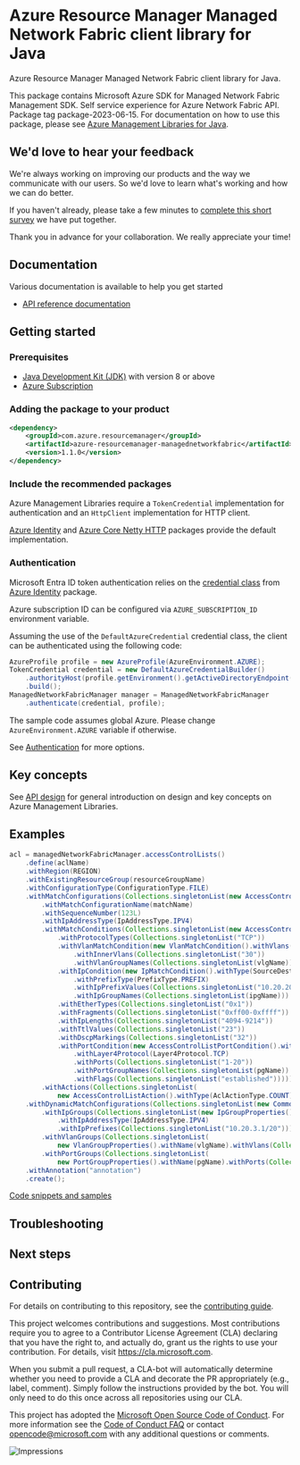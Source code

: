 # Azure Resource Manager Managed Network Fabric client library for Java

Azure Resource Manager Managed Network Fabric client library for Java.

This package contains Microsoft Azure SDK for Managed Network Fabric Management SDK. Self service experience for Azure Network Fabric API. Package tag package-2023-06-15. For documentation on how to use this package, please see [Azure Management Libraries for Java](https://aka.ms/azsdk/java/mgmt).

## We'd love to hear your feedback

We're always working on improving our products and the way we communicate with our users. So we'd love to learn what's working and how we can do better.

If you haven't already, please take a few minutes to [complete this short survey][survey] we have put together.

Thank you in advance for your collaboration. We really appreciate your time!

## Documentation

Various documentation is available to help you get started

- [API reference documentation][docs]

## Getting started

### Prerequisites

- [Java Development Kit (JDK)][jdk] with version 8 or above
- [Azure Subscription][azure_subscription]

### Adding the package to your product

[//]: # ({x-version-update-start;com.azure.resourcemanager:azure-resourcemanager-managednetworkfabric;current})
```xml
<dependency>
    <groupId>com.azure.resourcemanager</groupId>
    <artifactId>azure-resourcemanager-managednetworkfabric</artifactId>
    <version>1.1.0</version>
</dependency>
```
[//]: # ({x-version-update-end})

### Include the recommended packages

Azure Management Libraries require a `TokenCredential` implementation for authentication and an `HttpClient` implementation for HTTP client.

[Azure Identity][azure_identity] and [Azure Core Netty HTTP][azure_core_http_netty] packages provide the default implementation.

### Authentication

Microsoft Entra ID token authentication relies on the [credential class][azure_identity_credentials] from [Azure Identity][azure_identity] package.

Azure subscription ID can be configured via `AZURE_SUBSCRIPTION_ID` environment variable.

Assuming the use of the `DefaultAzureCredential` credential class, the client can be authenticated using the following code:

```java
AzureProfile profile = new AzureProfile(AzureEnvironment.AZURE);
TokenCredential credential = new DefaultAzureCredentialBuilder()
    .authorityHost(profile.getEnvironment().getActiveDirectoryEndpoint())
    .build();
ManagedNetworkFabricManager manager = ManagedNetworkFabricManager
    .authenticate(credential, profile);
```

The sample code assumes global Azure. Please change `AzureEnvironment.AZURE` variable if otherwise.

See [Authentication][authenticate] for more options.

## Key concepts

See [API design][design] for general introduction on design and key concepts on Azure Management Libraries.

## Examples

```java
acl = managedNetworkFabricManager.accessControlLists()
    .define(aclName)
    .withRegion(REGION)
    .withExistingResourceGroup(resourceGroupName)
    .withConfigurationType(ConfigurationType.FILE)
    .withMatchConfigurations(Collections.singletonList(new AccessControlListMatchConfiguration()
        .withMatchConfigurationName(matchName)
        .withSequenceNumber(123L)
        .withIpAddressType(IpAddressType.IPV4)
        .withMatchConditions(Collections.singletonList(new AccessControlListMatchCondition()
            .withProtocolTypes(Collections.singletonList("TCP"))
            .withVlanMatchCondition(new VlanMatchCondition().withVlans(Collections.singletonList("20-30"))
                .withInnerVlans(Collections.singletonList("30"))
                .withVlanGroupNames(Collections.singletonList(vlgName)))
            .withIpCondition(new IpMatchCondition().withType(SourceDestinationType.SOURCE_IP)
                .withPrefixType(PrefixType.PREFIX)
                .withIpPrefixValues(Collections.singletonList("10.20.20.20/12"))
                .withIpGroupNames(Collections.singletonList(ipgName)))
            .withEtherTypes(Collections.singletonList("0x1"))
            .withFragments(Collections.singletonList("0xff00-0xffff"))
            .withIpLengths(Collections.singletonList("4094-9214"))
            .withTtlValues(Collections.singletonList("23"))
            .withDscpMarkings(Collections.singletonList("32"))
            .withPortCondition(new AccessControlListPortCondition().withPortType(PortType.SOURCE_PORT)
                .withLayer4Protocol(Layer4Protocol.TCP)
                .withPorts(Collections.singletonList("1-20"))
                .withPortGroupNames(Collections.singletonList(pgName))
                .withFlags(Collections.singletonList("established")))))
        .withActions(Collections.singletonList(
            new AccessControlListAction().withType(AclActionType.COUNT).withCounterName(counterName)))))
    .withDynamicMatchConfigurations(Collections.singletonList(new CommonDynamicMatchConfiguration()
        .withIpGroups(Collections.singletonList(new IpGroupProperties().withName(ipgName)
            .withIpAddressType(IpAddressType.IPV4)
            .withIpPrefixes(Collections.singletonList("10.20.3.1/20"))))
        .withVlanGroups(Collections.singletonList(
            new VlanGroupProperties().withName(vlgName).withVlans(Collections.singletonList("20-30"))))
        .withPortGroups(Collections.singletonList(
            new PortGroupProperties().withName(pgName).withPorts(Collections.singletonList("100-200"))))))
    .withAnnotation("annotation")
    .create();
```
[Code snippets and samples](https://github.com/Azure/azure-sdk-for-java/blob/main/sdk/managednetworkfabric/azure-resourcemanager-managednetworkfabric/SAMPLE.md)


## Troubleshooting

## Next steps

## Contributing

For details on contributing to this repository, see the [contributing guide][cg].

This project welcomes contributions and suggestions. Most contributions require you to agree to a Contributor License Agreement (CLA) declaring that you have the right to, and actually do, grant us the rights to use your contribution. For details, visit <https://cla.microsoft.com>.

When you submit a pull request, a CLA-bot will automatically determine whether you need to provide a CLA and decorate the PR appropriately (e.g., label, comment). Simply follow the instructions provided by the bot. You will only need to do this once across all repositories using our CLA.

This project has adopted the [Microsoft Open Source Code of Conduct][coc]. For more information see the [Code of Conduct FAQ][coc_faq] or contact <opencode@microsoft.com> with any additional questions or comments.

<!-- LINKS -->
[survey]: https://microsoft.qualtrics.com/jfe/form/SV_ehN0lIk2FKEBkwd?Q_CHL=DOCS
[docs]: https://azure.github.io/azure-sdk-for-java/
[jdk]: https://learn.microsoft.com/azure/developer/java/fundamentals/
[azure_subscription]: https://azure.microsoft.com/free/
[azure_identity]: https://github.com/Azure/azure-sdk-for-java/blob/main/sdk/identity/azure-identity
[azure_identity_credentials]: https://github.com/Azure/azure-sdk-for-java/tree/main/sdk/identity/azure-identity#credentials
[azure_core_http_netty]: https://github.com/Azure/azure-sdk-for-java/blob/main/sdk/core/azure-core-http-netty
[authenticate]: https://github.com/Azure/azure-sdk-for-java/blob/main/sdk/resourcemanager/docs/AUTH.md
[design]: https://github.com/Azure/azure-sdk-for-java/blob/main/sdk/resourcemanager/docs/DESIGN.md
[cg]: https://github.com/Azure/azure-sdk-for-java/blob/main/CONTRIBUTING.md
[coc]: https://opensource.microsoft.com/codeofconduct/
[coc_faq]: https://opensource.microsoft.com/codeofconduct/faq/

![Impressions](https://azure-sdk-impressions.azurewebsites.net/api/impressions/azure-sdk-for-java%2Fsdk%2Fmanagednetworkfabric%2Fazure-resourcemanager-managednetworkfabric%2FREADME.png)
